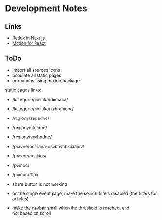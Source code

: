 # Development Notes

## Links

- [Redux in Next.js](https://redux.js.org/usage/nextjs)
- [Motion for React](https://motion.dev/docs/react)

## ToDo

- import all sources icons
- populate all static pages
- animations using motion package

static pages links:

- /kategorie/politika/domaca/
- /kategorie/politika/zahranicna/
- /regiony/zapadne/
- /regiony/stredne/
- /regiony/vychodne/
- /pravne/ochrana-osobnych-udajov/
- /pravne/cookies/
- /pomoc/
- /pomoc/#faq

- share button is not working
- on the single event page, make the search filters disabled (the filters for articles)
- make the navbar small when the threshold is reached, and not based on scroll
